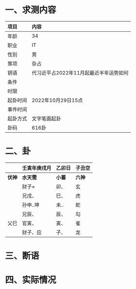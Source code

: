 # 一、求测内容
|项目|内容|
|:-|:-|
|年龄|34|
|职业|IT|
|性别|男|
|策项|杂占|
|钥语|代习近平占2022年11月起最近半年运势如何|
|条件||
|时限||
|起卦时间|2022年10月29日15点|
|事件时间||
|起卦方式|文字笔画起卦|
|卦码|616卦|

# 二、卦
||壬寅年庚戌月|乙卯日|子丑空|
|:-|:-|:-|:-|
|**伏神**|**水天需**|**小蓄**|**六神**|
||财子×|卯、|玄|
||兄戌、|巳、|虎|
||孙申..坤|未..|蛇|
||兄辰、|辰、|勾|
|父巳|官寅、|寅、|雀|
||财子、应|子、|龙|


# 三、断语

# 四、实际情况